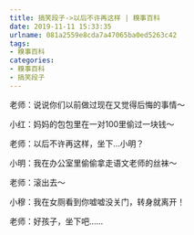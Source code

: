 ```yaml
---
title: 搞笑段子->以后不许再这样 | 糗事百科
date: 2019-11-11 15:33:35
urlname: 081a2559e8cda7a47065ba0ed5263c42
tags: 
- 糗事百科
categories:
- 糗事百科
- 搞笑段子
---
```

老师：说说你们以前做过现在又觉得后悔的事情～

小红：妈妈的包包里在一对100里偷过一块钱～

老师：以后不许再这样，坐下…小明？

小明：我在办公室里偷偷拿走语文老师的丝袜～

老师：滚出去～

小穆：我在女厕看到你嘘嘘没关门，转身就离开！

老师：好孩子，坐下吧……


